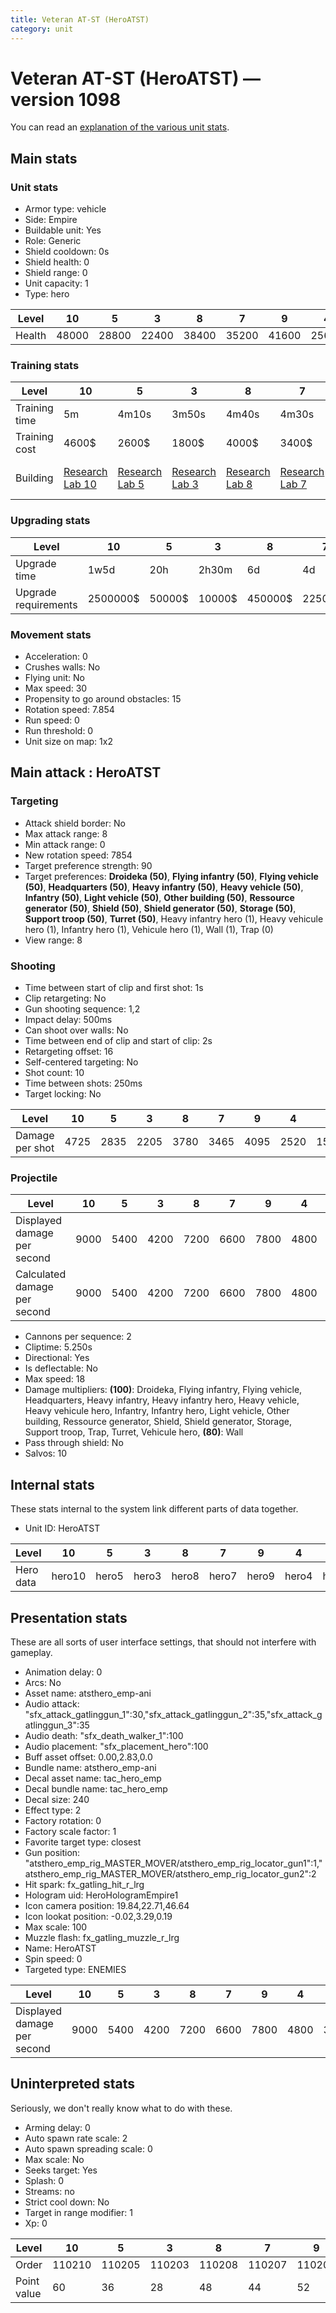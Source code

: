 ```yaml
---
title: Veteran AT-ST (HeroATST)
category: unit
---
```


# Veteran AT-ST (HeroATST) — version 1098

You can read an [explanation  of the various unit stats](unitexplained.md).

## Main stats

### Unit stats

  * Armor type: vehicle
  * Side: Empire
  * Buildable unit: Yes
  * Role: Generic
  * Shield cooldown: 0s
  * Shield health: 0
  * Shield range: 0
  * Unit capacity: 1
  * Type: hero

|Level |10   |5    |3    |8    |7    |9    |4    |1    |6    |2    |
|------|-----|-----|-----|-----|-----|-----|-----|-----|-----|-----|
|Health|48000|28800|22400|38400|35200|41600|25600|16000|32000|19200|


### Training stats

|Level        |10                                      |5                                      |3                                      |8                                      |7                                      |9                                      |4                                      |1                                           |6                                      |2                                      |
|-------------|----------------------------------------|---------------------------------------|---------------------------------------|---------------------------------------|---------------------------------------|---------------------------------------|---------------------------------------|--------------------------------------------|---------------------------------------|---------------------------------------|
|Training time|5m                                      |4m10s                                  |3m50s                                  |4m40s                                  |4m30s                                  |4m50s                                  |4m                                     |3m30s                                       |4m20s                                  |3m40s                                  |
|Training cost|4600$                                   |2600$                                  |1800$                                  |4000$                                  |3400$                                  |4200$                                  |2200$                                  |1000$                                       |3000$                                  |1400$                                  |
|Building     |[Research Lab 10](empireOffenseLab.html)|[Research Lab 5](empireOffenseLab.html)|[Research Lab 3](empireOffenseLab.html)|[Research Lab 8](empireOffenseLab.html)|[Research Lab 7](empireOffenseLab.html)|[Research Lab 9](empireOffenseLab.html)|[Research Lab 4](empireOffenseLab.html)|[Hero Command 1](empireTacticalCommand.html)|[Research Lab 6](empireOffenseLab.html)|[Research Lab 2](empireOffenseLab.html)|


### Upgrading stats

|Level               |10      |5     |3     |8      |7      |9       |4     |1    |6      |2    |
|--------------------|--------|------|------|-------|-------|--------|------|-----|-------|-----|
|Upgrade time        |1w5d    |20h   |2h30m |6d     |4d     |1w1d    |7h    |0s   |2d12h  |1h   |
|Upgrade requirements|2500000$|50000$|10000$|450000$|225000$|1500000$|20000$|1500$|135000$|5000$|


### Movement stats

  * Acceleration: 0
  * Crushes walls: No
  * Flying unit: No
  * Max speed: 30
  * Propensity to go around obstacles: 15
  * Rotation speed: 7.854
  * Run speed: 0
  * Run threshold: 0
  * Unit size on map: 1x2

## Main attack : HeroATST

### Targeting

  * Attack shield border: No
  * Max attack range: 8
  * Min attack range: 0
  * New rotation speed: 7854
  * Target preference strength: 90
  * Target preferences: **Droideka (50)**, **Flying infantry (50)**, **Flying vehicle (50)**, **Headquarters (50)**, **Heavy infantry (50)**, **Heavy vehicle (50)**, **Infantry (50)**, **Light vehicle (50)**, **Other building (50)**, **Ressource generator (50)**, **Shield (50)**, **Shield generator (50)**, **Storage (50)**, **Support troop (50)**, **Turret (50)**, Heavy infantry hero (1), Heavy vehicule hero (1), Infantry hero (1), Vehicule hero (1), Wall (1), Trap (0)
  * View range: 8

### Shooting

  * Time between start of clip and first shot: 1s
  * Clip retargeting: No
  * Gun shooting sequence: 1,2
  * Impact delay: 500ms
  * Can shoot over walls: No
  * Time between end of clip and start of clip: 2s
  * Retargeting offset: 16
  * Self-centered targeting: No
  * Shot count: 10
  * Time between shots: 250ms
  * Target locking: No

|Level          |10  |5   |3   |8   |7   |9   |4   |1   |6   |2   |
|---------------|----|----|----|----|----|----|----|----|----|----|
|Damage per shot|4725|2835|2205|3780|3465|4095|2520|1575|3150|1890|


### Projectile

|Level                       |10  |5   |3   |8   |7   |9   |4   |1   |6   |2   |
|----------------------------|----|----|----|----|----|----|----|----|----|----|
|Displayed damage per second |9000|5400|4200|7200|6600|7800|4800|3000|6000|3600|
|Calculated damage per second|9000|5400|4200|7200|6600|7800|4800|3000|6000|3600|


  * Cannons per sequence: 2
  * Cliptime: 5.250s
  * Directional: Yes
  * Is deflectable: No
  * Max speed: 18
  * Damage multipliers: **(100)**: Droideka, Flying infantry, Flying vehicle, Headquarters, Heavy infantry, Heavy infantry hero, Heavy vehicle, Heavy vehicule hero, Infantry, Infantry hero, Light vehicle, Other building, Ressource generator, Shield, Shield generator, Storage, Support troop, Trap, Turret, Vehicule hero, **(80)**: Wall
  * Pass through shield: No
  * Salvos: 10

## Internal stats

These stats internal to the system link different parts of data together.

  * Unit ID: HeroATST

|Level    |10    |5    |3    |8    |7    |9    |4    |1    |6    |2    |
|---------|------|-----|-----|-----|-----|-----|-----|-----|-----|-----|
|Hero data|hero10|hero5|hero3|hero8|hero7|hero9|hero4|hero1|hero6|hero2|


## Presentation stats

These are all sorts of user interface settings, that should not interfere with gameplay.

  * Animation delay: 0
  * Arcs: No
  * Asset name: atsthero_emp-ani
  * Audio attack: "sfx_attack_gatlinggun_1":30,"sfx_attack_gatlinggun_2":35,"sfx_attack_gatlinggun_3":35
  * Audio death: "sfx_death_walker_1":100
  * Audio placement: "sfx_placement_hero":100
  * Buff asset offset: 0.00,2.83,0.0
  * Bundle name: atsthero_emp-ani
  * Decal asset name: tac_hero_emp
  * Decal bundle name: tac_hero_emp
  * Decal size: 240
  * Effect type: 2
  * Factory rotation: 0
  * Factory scale factor: 1
  * Favorite target type: closest
  * Gun position: "atsthero_emp_rig_MASTER_MOVER/atsthero_emp_rig_locator_gun1":1,"atsthero_emp_rig_MASTER_MOVER/atsthero_emp_rig_locator_gun2":2
  * Hit spark: fx_gatling_hit_r_lrg
  * Hologram uid: HeroHologramEmpire1
  * Icon camera position: 19.84,22.71,46.64
  * Icon lookat position: -0.02,3.29,0.19
  * Max scale: 100
  * Muzzle flash: fx_gatling_muzzle_r_lrg
  * Name: HeroATST
  * Spin speed: 0
  * Targeted type: ENEMIES

|Level                      |10  |5   |3   |8   |7   |9   |4   |1   |6   |2   |
|---------------------------|----|----|----|----|----|----|----|----|----|----|
|Displayed damage per second|9000|5400|4200|7200|6600|7800|4800|3000|6000|3600|


## Uninterpreted stats

Seriously, we don't really know what to do with these.

  * Arming delay: 0
  * Auto spawn rate scale: 2
  * Auto spawn spreading scale: 0
  * Max scale: No
  * Seeks target: Yes
  * Splash: 0
  * Streams: no
  * Strict cool down: No
  * Target in range modifier: 1
  * Xp: 0

|Level      |10    |5     |3     |8     |7     |9     |4     |1     |6     |2     |
|-----------|------|------|------|------|------|------|------|------|------|------|
|Order      |110210|110205|110203|110208|110207|110209|110204|110201|110206|110202|
|Point value|60    |36    |28    |48    |44    |52    |32    |20    |40    |24    |


